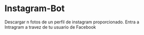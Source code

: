 # Instagram-Bot
Descargar n fotos de un perfil de instagram proporcionado. Entra a Intragram a travez de tu usuario de Facebook
